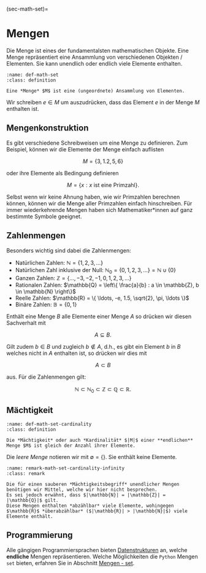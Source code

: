 (sec-math-set)=
# Mengen

Die Menge ist eines der fundamentalsten mathematischen Objekte.
Eine Menge repräsentiert eine Ansammlung von verschiedenen Objekten / Elementen.
Sie kann unendlich oder endlich viele Elemente enthalten.

```{admonition} Menge
:name: def-math-set
:class: definition

Eine *Menge* $M$ ist eine (ungeordnete) Ansammlung von Elementen.
```

Wir schreiben $e \in M$ um auszudrücken, dass das Element $e$ in der Menge $M$ enthalten ist.

## Mengenkonstruktion

Es gibt verschiedene Schreibweisen um eine Menge zu definieren.
Zum Beispiel, können wir die Elemente der Menge einfach auflisten

$$M = \{3, 1.2, 5, 6\}$$

oder ihre Elemente als Bedingung definieren

$$M = \{x : x \text{ ist eine Primzahl}\}.$$

Selbst wenn wir keine Ahnung haben, wie wir Primzahlen berechnen können, können wir die Menge aller Primzahlen einfach hinschreiben.
Für immer wiederkehrende Mengen haben sich Mathematiker\*innen auf ganz bestimmte Symbole geeignet.

## Zahlenmengen

Besonders wichtig sind dabei die Zahlenmengen:

+ Natürlichen Zahlen: $\mathbb{N} = \{1, 2, 3, \ldots \}$
+ Natürlichen Zahl inklusive der Null: $\mathbb{N}_0 = \{0, 1, 2, 3, \ldots \} = \mathbb{N} \cup \{0\}$
+ Ganzen Zahlen: $\mathbb{Z} = \{\ldots, -3, -2, -1, 0, 1, 2, 3, \ldots \}$
+ Rationalen Zahlen: $\mathbb{Q} = \left\{ \frac{a}{b} : a \in \mathbb{Z}, b \in \mathbb{N} \right\}$
+ Reelle Zahlen:  $\mathbb{R} = \{ \ldots, -e, 1.5, \sqrt{2}, \pi, \ldots \}$
+ Binäre Zahlen: $\mathbb{B} = \{0,1\}$

Enthält eine Menge $B$ alle Elemente einer Menge $A$ so drücken wir diesen Sachverhalt mit

$$A \subseteq B.$$

Gilt zudem $b \in B$ und zugleich $b \notin A$, d.h., es gibt ein Element $b$ in $B$ welches nicht in $A$ enthalten ist, so drücken wir dies mit

$$A \subset B$$

aus. Für die Zahlenmengen gilt:

$$\mathbb{N} \subset \mathbb{N}_0 \subset \mathbb{Z} \subset \mathbb{Q} \subset \mathbb{R}.$$

## Mächtigkeit

```{admonition} Mächtigkeit endlicher Mengen
:name: def-math-set-cardinality
:class: definition

Die *Mächtigkeit* oder auch *Kardinalität* $|M|$ einer **endlichen** Menge $M$ ist gleich der Anzahl ihrer Elemente.
```

Die *leere Menge* notieren wir mit $\emptyset = \{\}$.
Sie enthält keine Elemente.

```{admonition} Mächtigkeit unendlicher Mengen
:name: remark-math-set-cardinality-infinity
:class: remark

Die für einen sauberen *Mächtigkeitsbegriff* unendlicher Mengen benötigen wir Mittel, welche wir hier nicht besprechen.
Es sei jedoch erwähnt, dass $|\mathbb{N}| = |\mathbb{Z}| = |\mathbb{Q}|$ gilt.
Diese Mengen enthalten *abzählbar* viele Elemente, wohingegen $\mathbb{R}$ *überabzählbar* ($|\mathbb{R}| > |\mathbb{N}|$) viele Elemente enthält.
```

## Programmierung

Alle gängigen Programmiersprachen bieten [Datenstrukturen](sec-data-structures) an, welche **endliche** Mengen repräsentieren.
Welche Möglichkeiten die ``Python`` Mengen ``set`` bieten, erfahren Sie in Abschnitt [Mengen - set](sec-set).